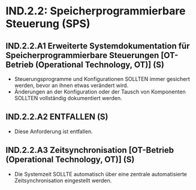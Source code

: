 # IND.2.2: Speicherprogrammierbare Steuerung (SPS)

## IND.2.2.A1 Erweiterte Systemdokumentation für Speicherprogrammierbare Steuerungen [OT-Betrieb (Operational Technology, OT)] (S)

- Steuerungsprogramme und Konfigurationen SOLLTEN immer gesichert werden, bevor an ihnen etwas verändert wird.
- Änderungen an der Konfiguration oder der Tausch von Komponenten SOLLTEN vollständig dokumentiert werden.

## IND.2.2.A2 ENTFALLEN (S)

- Diese Anforderung ist entfallen.

## IND.2.2.A3 Zeitsynchronisation [OT-Betrieb (Operational Technology, OT)] (S)

- Die Systemzeit SOLLTE automatisch über eine zentrale automatisierte Zeitsynchronisation eingestellt werden.



